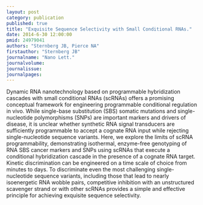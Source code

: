 ```yaml
---
layout: post
category: publication
published: true
title: "Exquisite Sequence Selectivity with Small Conditional RNAs."
date: 2014-6-30 12:00:00
pmid: 24979041
authors: "Sternberg JB, Pierce NA"
firstauthor: "Sternberg JB"
journalname: "Nano Lett."
journalvolume:
journalissue:
journalpages:
---
```


Dynamic RNA nanotechnology based on programmable hybridization cascades with small conditional RNAs (scRNAs) offers a promising conceptual framework for engineering programmable conditional regulation in vivo. While single-base substitution (SBS) somatic mutations and single-nucleotide polymorphisms (SNPs) are important markers and drivers of disease, it is unclear whether synthetic RNA signal transducers are sufficiently programmable to accept a cognate RNA input while rejecting single-nucleotide sequence variants. Here, we explore the limits of scRNA programmability, demonstrating isothermal, enzyme-free genotyping of RNA SBS cancer markers and SNPs using scRNAs that execute a conditional hybridization cascade in the presence of a cognate RNA target. Kinetic discrimination can be engineered on a time scale of choice from minutes to days. To discriminate even the most challenging single-nucleotide sequence variants, including those that lead to nearly isoenergetic RNA wobble pairs, competitive inhibition with an unstructured scavenger strand or with other scRNAs provides a simple and effective principle for achieving exquisite sequence selectivity.

